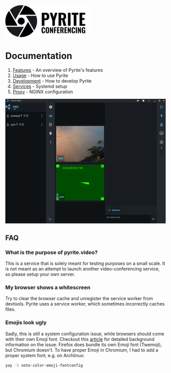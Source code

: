 <img height="100" src="../ui/public/logo-text.svg">

# Documentation

1. [Features](./features.md) - An overview of Pyrite's features
2. [Usage](./usage.md) - How to use Pyrite
3. [Development](./development.md) - How to develop Pyrite
4. [Services](./systemd.md) - Systemd setup
5. [Proxy](./proxy.md) - NGINX configuration

![Pyrite screenshot](./pyrite.png "Pyrite")

## FAQ

### What is the purpose of pyrite.video?

This is a service that is solely meant for testing purposes on a small scale.
It is not meant as an attempt to launch another video-conferencing service,
so please setup your own server.

### My browser shows a whitescreen

Try to clear the browser cache and unregister the service worker from devtools.
Pyrite uses a service worker, which sometimes incorrectly caches files.

### Emojis look ugly

Sadly, this is still a system configuration issue, while browsers should come
with their own Emoji font. Checkout this [article](https://nolanlawson.com/2022/04/08/the-struggle-of-using-native-emoji-on-the-web/) for detailed background information
on the issue. Firefox does bundle its own Emoji font (Twemoji), but Chromium doesn't.
To have proper Emoji in Chromium, I had to add a proper system font; e.g. on Archlinux:

```bash
yay -S noto-color-emoji-fontconfig
```
